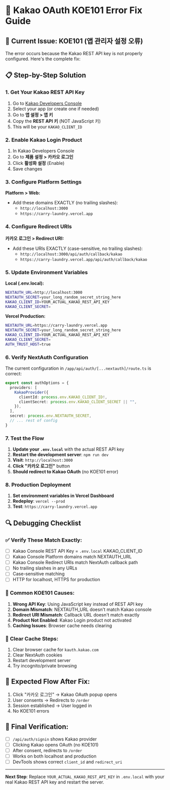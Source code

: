 # 🔧 Kakao OAuth KOE101 Error Fix Guide

## 🚨 **Current Issue: KOE101 (앱 관리자 설정 오류)**

The error occurs because the Kakao REST API key is not properly configured. Here's the complete fix:

## 📋 **Step-by-Step Solution**

### 1. **Get Your Kakao REST API Key**

1. Go to [Kakao Developers Console](https://developers.kakao.com/)
2. Select your app (or create one if needed)
3. Go to **앱 설정 > 앱 키**
4. Copy the **REST API 키** (NOT JavaScript 키)
5. This will be your `KAKAO_CLIENT_ID`

### 2. **Enable Kakao Login Product**

1. In Kakao Developers Console
2. Go to **제품 설정 > 카카오 로그인**
3. Click **활성화 설정** (Enable)
4. Save changes

### 3. **Configure Platform Settings**

**Platform > Web:**
- Add these domains EXACTLY (no trailing slashes):
  - `http://localhost:3000`
  - `https://carry-laundry.vercel.app`

### 4. **Configure Redirect URIs**

**카카오 로그인 > Redirect URI:**
- Add these URIs EXACTLY (case-sensitive, no trailing slashes):
  - `http://localhost:3000/api/auth/callback/kakao`
  - `https://carry-laundry.vercel.app/api/auth/callback/kakao`

### 5. **Update Environment Variables**

**Local (.env.local):**
```bash
NEXTAUTH_URL=http://localhost:3000
NEXTAUTH_SECRET=your_long_random_secret_string_here
KAKAO_CLIENT_ID=YOUR_ACTUAL_KAKAO_REST_API_KEY
KAKAO_CLIENT_SECRET=
```

**Vercel Production:**
```bash
NEXTAUTH_URL=https://carry-laundry.vercel.app
NEXTAUTH_SECRET=your_long_random_secret_string_here
KAKAO_CLIENT_ID=YOUR_ACTUAL_KAKAO_REST_API_KEY
KAKAO_CLIENT_SECRET=
AUTH_TRUST_HOST=true
```

### 6. **Verify NextAuth Configuration**

The current configuration in `/app/api/auth/[...nextauth]/route.ts` is correct:

```typescript
export const authOptions = {
  providers: [
    KakaoProvider({
      clientId: process.env.KAKAO_CLIENT_ID!,
      clientSecret: process.env.KAKAO_CLIENT_SECRET || "",
    }),
  ],
  secret: process.env.NEXTAUTH_SECRET,
  // ... rest of config
}
```

### 7. **Test the Flow**

1. **Update your `.env.local`** with the actual REST API key
2. **Restart the development server**: `npm run dev`
3. **Visit**: `http://localhost:3000`
4. **Click "카카오 로그인"** button
5. **Should redirect to Kakao OAuth** (no KOE101 error)

### 8. **Production Deployment**

1. **Set environment variables in Vercel Dashboard**
2. **Redeploy**: `vercel --prod`
3. **Test**: `https://carry-laundry.vercel.app`

## 🔍 **Debugging Checklist**

### ✅ **Verify These Match Exactly:**

- [ ] Kakao Console REST API Key = `.env.local` KAKAO_CLIENT_ID
- [ ] Kakao Console Platform domains match NEXTAUTH_URL
- [ ] Kakao Console Redirect URIs match NextAuth callback path
- [ ] No trailing slashes in any URLs
- [ ] Case-sensitive matching
- [ ] HTTP for localhost, HTTPS for production

### 🚨 **Common KOE101 Causes:**

1. **Wrong API Key**: Using JavaScript key instead of REST API key
2. **Domain Mismatch**: NEXTAUTH_URL doesn't match Kakao console
3. **Redirect URI Mismatch**: Callback URL doesn't match exactly
4. **Product Not Enabled**: Kakao Login product not activated
5. **Caching Issues**: Browser cache needs clearing

### 🧹 **Clear Cache Steps:**

1. Clear browser cache for `kauth.kakao.com`
2. Clear NextAuth cookies
3. Restart development server
4. Try incognito/private browsing

## 📱 **Expected Flow After Fix:**

1. Click "카카오 로그인" → Kakao OAuth popup opens
2. User consents → Redirects to `/order`
3. Session established → User logged in
4. No KOE101 errors

## 🎯 **Final Verification:**

- [ ] `/api/auth/signin` shows Kakao provider
- [ ] Clicking Kakao opens OAuth (no KOE101)
- [ ] After consent, redirects to `/order`
- [ ] Works on both localhost and production
- [ ] DevTools shows correct `client_id` and `redirect_uri`

---

**Next Step**: Replace `YOUR_ACTUAL_KAKAO_REST_API_KEY` in `.env.local` with your real Kakao REST API key and restart the server.



